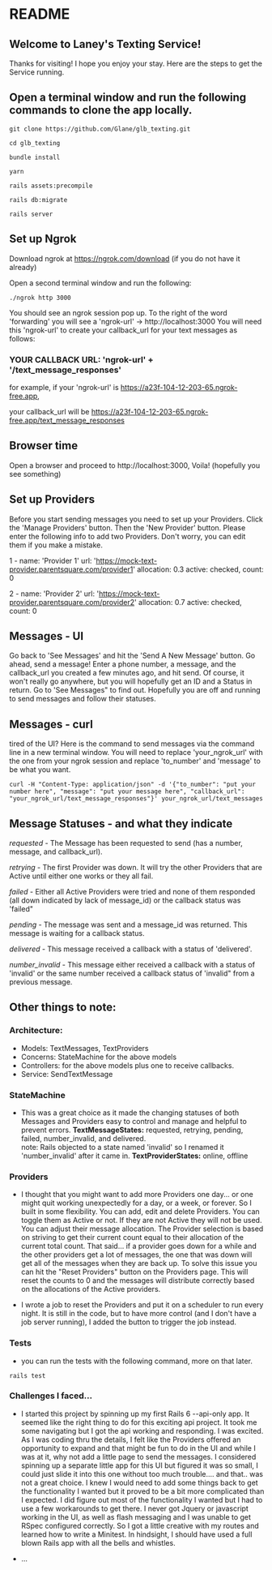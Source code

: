 # README

## Welcome to Laney's Texting Service! 
Thanks for visiting!  I hope you enjoy your stay.
Here are the steps to get the Service running.



## Open a terminal window and run the following commands to clone the app locally.
 
 `git clone https://github.com/Glane/glb_texting.git`
 
 `cd glb_texting`
 
 `bundle install`
 
 `yarn`
 
 `rails assets:precompile`
 
 `rails db:migrate`
 
 `rails server`
 


## Set up Ngrok

Download ngrok at https://ngrok.com/download (if you do not have it already)

Open a second terminal window and run the following:

`./ngrok http 3000`

You should see an ngrok session pop up. To the right of the word 'forwarding' you will see a 'ngrok-url' -> http://localhost:3000
You will need this 'ngrok-url' to create your callback_url for your text messages as follows:

### YOUR CALLBACK URL: 'ngrok-url' + '/text_message_responses'

for example, if your 'ngrok-url' is https://a23f-104-12-203-65.ngrok-free.app, 

your callback_url will be https://a23f-104-12-203-65.ngrok-free.app/text_message_responses


## Browser time

Open a browser and proceed to http://localhost:3000, Voila! (hopefully you see something)


## Set up Providers

Before you start sending messages you need to set up your Providers.  Click the 'Manage Providers' button.  Then the 'New Provider' button.  Please enter the following info to add two Providers.  Don't worry, you can edit them if you make a mistake.

1 - name: 'Provider 1' url: 'https://mock-text-provider.parentsquare.com/provider1' allocation: 0.3 active: checked, count: 0


2 - name: 'Provider 2' url: 'https://mock-text-provider.parentsquare.com/provider2' allocation: 0.7 active: checked, count: 0


## Messages - UI

Go back to 'See Messages' and hit the 'Send A New Message' button.  Go ahead, send a message!  Enter a phone number, a message, and the callback_url you created a few minutes ago, and hit send.  Of course, it won't really go anywhere, but you will hopefully get an ID and a Status in return.  Go to 'See Messages" to find out.  Hopefully you are off and running to send messages and follow their statuses. 

## Messages - curl

tired of the UI?  Here is the command to send messages via the command line in a new terminal window.
You will need to replace 'your_ngrok_url' with the one from your ngrok session and replace 'to_number' and 'message' to be what you want.

`curl -H "Content-Type: application/json" -d '{"to_number": "put your number here", "message": "put your message here", "callback_url": "your_ngrok_url/text_message_responses"}' your_ngrok_url/text_messages`

## Message Statuses - and what they indicate

*requested* - The Message has been requested to send (has a number, message, and callback_url).

*retrying* - The first Provider was down.  It will try the other Providers that are Active until either one works or they all fail.

*failed* - Either all Active Providers were tried and none of them responded (all down indicated by lack of message_id) or the callback status was 'failed"

*pending* - The message was sent and a message_id was returned.  This message is waiting for a callback status.

*delivered* - This message received a callback with a status of 'delivered'.

*number_invalid* - This message either received a callback with a status of 'invalid' or the same number received a callback status of 'invalid" from a previous message. 



## Other things to note:

### Architecture:
- Models: TextMessages, TextProviders
- Concerns: StateMachine for the above models
- Controllers: for the above models plus one to receive callbacks.
- Service: SendTextMessage

### StateMachine 
- This was a great choice as it made the changing statuses of both Messages and Providers easy to control and manage and helpful to prevent errors.
**TextMessageStates:** requested, retrying, pending, failed, number_invalid, and delivered.  
  note: Rails objected to a state named 'invalid' so I renamed it 'number_invalid' after it came in.
**TextProviderStates:** online, offline

### Providers
- I thought that you might want to add more Providers one day...  or one might quit working unexpectedly for a day, or a week, or forever.  So I built in some flexibility.  You can add, edit and delete Providers.  You can toggle them as Active or not.  If they are not Active they will not be used.  You can adjust their message allocation.  The Provider selection is based on striving to get their current count equal to their allocation of the current total count.  That said...  if a provider goes down for a while and the other providers get a lot of messages, the one that was down will get all of the messages when they are back up.  To solve this issue you can hit the "Reset Providers" button on the Providers page.  This will reset the counts to 0 and the messages will distribute correctly based on the allocations of the Active providers.

-  I wrote a job to reset the Providers and put it on a scheduler to run every night.  It is still in the code, but to have more control (and I don't have a job server running), I added the button to trigger the job instead.


### Tests
 - you can run the tests with the following command, more on that later.

 `rails test`
 
 
### Challenges I faced...
- I started this project by spinning up my first Rails 6 --api-only app.  It seemed like the right thing to do for this exciting api project.  It took me some navigating but I got the api working and responding.  I was excited.  As I was coding thru the details, I felt like the Providers offered an opportunity to expand and that might be fun to do in the UI and while I was at it, why not add a little page to send the messages.  I considered spinning up a separate little app for this UI but figured it was so small, I could just slide it into this one without too much trouble....  and that..  was not a great choice.  I knew I would need to add some things back to get the functionality I wanted but it proved to be a bit more complicated than I expected.  I did figure out most of the functionality I wanted but I had to use a few workarounds to get there.  I never got Jquery or javascript working in the UI, as well as flash messaging and I was unable to get RSpec configured correctly.  So I got a little creative with my routes and learned how to write a Minitest.  In hindsight, I should have used a full blown Rails app with all the bells and whistles.





 
 


* ...
